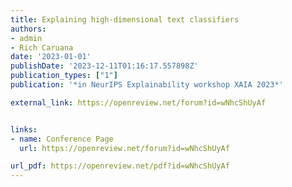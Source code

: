 ```yaml
---
title: Explaining high-dimensional text classifiers
authors: 
- admin
- Rich Caruana
date: '2023-01-01'
publishDate: '2023-12-11T01:16:17.557898Z'
publication_types: ["1"]
publication: '*in NeurIPS Explainability workshop XAIA 2023*'

external_link: https://openreview.net/forum?id=wNhcShUyAf


links:
- name: Conference Page
  url: https://openreview.net/forum?id=wNhcShUyAf

url_pdf: https://openreview.net/pdf?id=wNhcShUyAf
---
```

